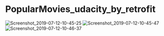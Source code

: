 # PopularMovies_udacity_by_retrofit
![Screenshot_2019-07-12-10-45-25](https://user-images.githubusercontent.com/43134132/61115456-cb082580-a492-11e9-85d3-68c602e07581.png)
![Screenshot_2019-07-12-10-45-47](https://user-images.githubusercontent.com/43134132/61115457-cb082580-a492-11e9-8075-d43a5829aed6.png)
![Screenshot_2019-07-12-10-46-37](https://user-images.githubusercontent.com/43134132/61115459-cb082580-a492-11e9-8b88-23697cd86c29.png)

